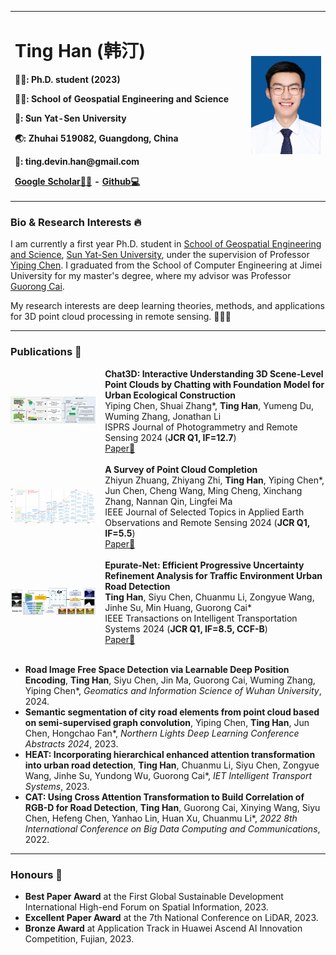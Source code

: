 <div>
<table border="0">
  <tr>
    <td width="75%">
      <h1><strong>Ting Han (韩汀)</strong></h1>
      <p><b>👨‍🎓: Ph.D. student (2023)</b></p>
      <p><b>👷‍♂️: School of Geospatial Engineering and Science</b></p>
      <p><b>🏫: Sun Yat-Sen University</b></p>
      <p><b>🌏: Zhuhai 519082, Guangdong, China</b></p>
      <p><b>📧: ting.devin.han@gmail.com</b></p>
      <p><b><a href="https://scholar.google.com/citations?user=IVWx-jwAAAAJ&hl=zh-CN&oi=ao">Google Scholar👨‍🏫</a> - <a href="https://github.com/Ting-Devin-Han">Github💻</a></b></p>
    </td>
    <td width="25%">
      <img src="https://github.com/Ting-Devin-Han/Ting-Devin-Han.github.io/raw/master/figures/TingHan.jpg" width="100%">
    </td>
  </tr>
</table>
</div>

### **Bio & Research Interests** 🔥
I am currently a first year Ph.D. student in [School of Geospatial Engineering and Science](https://sges.sysu.edu.cn/), [Sun Yat-Sen University](https://www.sysu.edu.cn/), under the supervision of Professor [Yiping Chen](https://ting-devin-han.github.io/Epingpages.github.io/). I graduated from the School of Computer Engineering at Jimei University for my master's degree, where my advisor was Professor [Guorong Cai](https://cec.jmu.edu.cn/info/1008/4123.htm).

My research interests are deep learning theories, methods, and applications for 3D point cloud processing in remote sensing. 🚀🚀🚀

---

### **Publications** 🔔
<div style="display: flex; align-items: center; width: 100%;">
  <div style="flex: 30%;">
    <a>
        <img src="https://github.com/Ting-Devin-Han/Ting-Devin-Han.github.io/raw/master/figures/Chat3D.jpg" alt="Chat3D" style="width: 90%;"/>
    </a>
  </div>
  <div style="flex: 70%;">
    <strong>Chat3D: Interactive Understanding 3D Scene-Level Point Clouds by Chatting with Foundation Model for Urban Ecological Construction</strong><br>
    Yiping Chen, Shuai Zhang*, <strong>Ting Han</strong>, Yumeng Du, Wuming Zhang, Jonathan Li<br>
    ISPRS Journal of Photogrammetry and Remote Sensing 2024 (<strong>JCR Q1, IF=12.7</strong>)<br>
    <a href="https://www.sciencedirect.com/science/article/pii/S0924271624001849">Paper📄</a>
  </div>
</div>
<br>
<div style="display: flex; align-items: center; width: 100%;">
  <div style="flex: 30%;">
    <a>
        <img src="https://github.com/Ting-Devin-Han/Ting-Devin-Han.github.io/raw/master/figures/SurveyZhiyunZhuang.png" alt="SurveyZhiyunZhuang" style="width: 90%;"/>
    </a>
  </div>
  <div style="flex: 70%;">
    <strong>A Survey of Point Cloud Completion</strong><br>
    Zhiyun Zhuang, Zhiyang Zhi, <strong>Ting Han</strong>, Yiping Chen*, Jun Chen, Cheng Wang, Ming Cheng, Xinchang Zhang, Nannan Qin, Lingfei Ma<br>
    IEEE Journal of Selected Topics in Applied Earth Observations and Remote Sensing 2024 (<strong>JCR Q1, IF=5.5</strong>)<br>
    <a href="https://ieeexplore.ieee.org/abstract/document/10433645">Paper📄</a>
  </div>
</div>
<br>
<div style="display: flex; align-items: center; width: 100%;">
  <div style="flex: 30%;">
    <a>
        <img src="https://github.com/Ting-Devin-Han/Ting-Devin-Han.github.io/raw/master/figures/Epurate.png" alt="Epurate" style="width: 90%;"/>
    </a>
  </div>
  <div style="flex: 70%;">
    <strong>Epurate-Net: Efficient Progressive Uncertainty Refinement Analysis for Traffic Environment Urban Road Detection</strong><br>
    <strong>Ting Han</strong>, Siyu Chen, Chuanmu Li, Zongyue Wang, Jinhe Su, Min Huang, Guorong Cai*<br>
    IEEE Transactions on Intelligent Transportation Systems 2024 (<strong>JCR Q1, IF=8.5, CCF-B</strong>)<br>
    <a href="https://ieeexplore.ieee.org/abstract/document/10417732">Paper📄</a>
  </div>
</div>
<br>

- <strong>Road Image Free Space Detection via Learnable Deep Position Encoding</strong>, **Ting Han**, Siyu Chen, Jin Ma, Guorong Cai, Wuming Zhang, Yiping Chen\*, *Geomatics and Information Science of Wuhan University*, 2024.
- <strong>Semantic segmentation of city road elements from point cloud based on semi-supervised graph convolution</strong>, Yiping Chen, **Ting Han**, Jun Chen, Hongchao Fan\*, *Northern Lights Deep Learning Conference Abstracts 2024*, 2023.
- <strong>HEAT: Incorporating hierarchical enhanced attention transformation into urban road detection</strong>, **Ting Han**, Chuanmu Li, Siyu Chen, Zongyue Wang, Jinhe Su, Yundong Wu, Guorong Cai\*, *IET Intelligent Transport Systems*, 2023.
- <strong>CAT: Using Cross Attention Transformation to Build Correlation of RGB-D for Road Detection</strong>, **Ting Han**, Guorong Cai, Xinying Wang, Siyu Chen, Hefeng Chen, Yanhao Lin, Huan Xu, Chuanmu Li\*, *2022 8th International Conference on Big Data Computing and Communications*, 2022.

---
### **Honours** 🎁
- **Best Paper Award** at the First Global Sustainable Development International High-end Forum on Spatial Information, 2023.
- **Excellent Paper Award** at the 7th National Conference on LiDAR, 2023.
- **Bronze Award** at Application Track in Huawei Ascend AI Innovation Competition, Fujian, 2023. 


